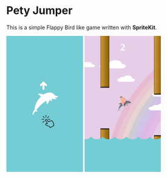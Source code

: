# Pety Jumper
This is a simple Flappy Bird like game written with **__SpriteKit__**.

<img src="src/screen_1.jpg" width=40%>
<img src="src/screen_2.jpg" width=40%>